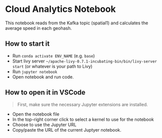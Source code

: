 # Cloud Analytics Notebook
This notebook reads from the Kafka topic (spatial1) and calculates the average speed in each geohash.

## How to start it
 - Run `conda activate ENV_NAME` (e.g. `base`)
 - Start livy server `~/apache-livy-0.7.1-incubating-bin/bin/livy-server start` (or whatever is your path to Livy)
 - Run `jupyter notebook`
 - Open notebook and run code.

## How to open it in VSCode
> First, make sure the necessary Jupyter extensions are installed.
 - Open the notebook file
 - In the top-right corner click to select a kernel to use for the notebook
 - Choose to use the Jupyter URL
 - Copy/paste the URL of the current Juptyer notebook.